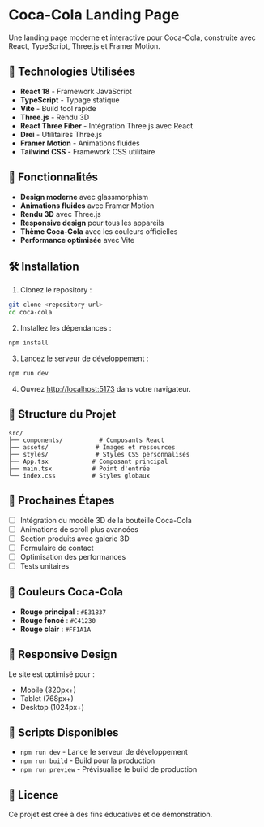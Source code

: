 # Coca-Cola Landing Page

Une landing page moderne et interactive pour Coca-Cola, construite avec React, TypeScript, Three.js et Framer Motion.

## 🚀 Technologies Utilisées

- **React 18** - Framework JavaScript
- **TypeScript** - Typage statique
- **Vite** - Build tool rapide
- **Three.js** - Rendu 3D
- **React Three Fiber** - Intégration Three.js avec React
- **Drei** - Utilitaires Three.js
- **Framer Motion** - Animations fluides
- **Tailwind CSS** - Framework CSS utilitaire

## 🎨 Fonctionnalités

- **Design moderne** avec glassmorphism
- **Animations fluides** avec Framer Motion
- **Rendu 3D** avec Three.js
- **Responsive design** pour tous les appareils
- **Thème Coca-Cola** avec les couleurs officielles
- **Performance optimisée** avec Vite

## 🛠️ Installation

1. Clonez le repository :

```bash
git clone <repository-url>
cd coca-cola
```

2. Installez les dépendances :

```bash
npm install
```

3. Lancez le serveur de développement :

```bash
npm run dev
```

4. Ouvrez [http://localhost:5173](http://localhost:5173) dans votre navigateur.

## 📁 Structure du Projet

```
src/
├── components/          # Composants React
├── assets/             # Images et ressources
├── styles/             # Styles CSS personnalisés
├── App.tsx            # Composant principal
├── main.tsx           # Point d'entrée
└── index.css          # Styles globaux
```

## 🎯 Prochaines Étapes

- [ ] Intégration du modèle 3D de la bouteille Coca-Cola
- [ ] Animations de scroll plus avancées
- [ ] Section produits avec galerie 3D
- [ ] Formulaire de contact
- [ ] Optimisation des performances
- [ ] Tests unitaires

## 🎨 Couleurs Coca-Cola

- **Rouge principal** : `#E31837`
- **Rouge foncé** : `#C41230`
- **Rouge clair** : `#FF1A1A`

## 📱 Responsive Design

Le site est optimisé pour :

- Mobile (320px+)
- Tablet (768px+)
- Desktop (1024px+)

## 🚀 Scripts Disponibles

- `npm run dev` - Lance le serveur de développement
- `npm run build` - Build pour la production
- `npm run preview` - Prévisualise le build de production

## 📄 Licence

Ce projet est créé à des fins éducatives et de démonstration.

